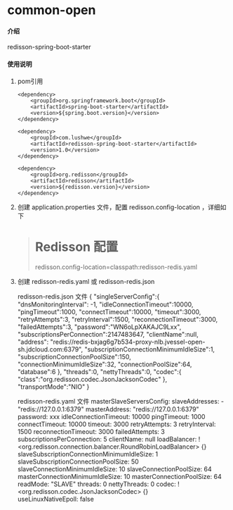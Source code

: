 # common-open

#### 介绍
redisson-spring-boot-starter

#### 使用说明

1.  pom引用

        <dependency>
            <groupId>org.springframework.boot</groupId>
            <artifactId>spring-boot-starter</artifactId>
            <version>${spring.boot.version}</version>
        </dependency>

        <dependency>
            <groupId>com.lushwe</groupId>
            <artifactId>redisson-spring-boot-starter</artifactId>
            <version>1.0</version>
        </dependency>

        <dependency>
            <groupId>org.redisson</groupId>
            <artifactId>redisson</artifactId>
            <version>${redisson.version}</version>
        </dependency>

2.  创建 application.properties 文件，配置 redisson.config-location ，详细如下
    > # Redisson 配置 
    > redisson.config-location=classpath:redisson-redis.yaml
3.  创建 redisson-redis.yaml 或 redisson-redis.json


    redisson-redis.json 文件
        {
            "singleServerConfig":{
                "dnsMonitoringInterval": -1,
                "idleConnectionTimeout":10000,
                "pingTimeout":1000,
                "connectTimeout":10000,
                "timeout":3000,
                "retryAttempts":3,
                "retryInterval":1500,
                "reconnectionTimeout":3000,
                "failedAttempts":3,
                "password":"WN6oLpXAKAJC9Lxx",
                "subscriptionsPerConnection":2147483647,
                "clientName":null,
                "address": "redis://redis-bxjag6g7b534-proxy-nlb.jvessel-open-sh.jdcloud.com:6379",
                "subscriptionConnectionMinimumIdleSize":1,
                "subscriptionConnectionPoolSize":150,
                "connectionMinimumIdleSize":32,
                "connectionPoolSize":64,
                "database":6
            },
            "threads":0,
            "nettyThreads":0,
            "codec":{
                "class":"org.redisson.codec.JsonJacksonCodec"
            },
            "transportMode":"NIO"
        }


    redisson-redis.yaml 文件
            masterSlaveServersConfig:
                slaveAddresses:
                    - "redis://127.0.0.1:6379"
                masterAddress: "redis://127.0.0.1:6379"
                password: xxx
                idleConnectionTimeout: 10000
                pingTimeout: 1000
                connectTimeout: 10000
                timeout: 3000
                retryAttempts: 3
                retryInterval: 1500
                reconnectionTimeout: 3000
                failedAttempts: 3
                subscriptionsPerConnection: 5
                clientName: null
                loadBalancer: !<org.redisson.connection.balancer.RoundRobinLoadBalancer> {}
                slaveSubscriptionConnectionMinimumIdleSize: 1
                slaveSubscriptionConnectionPoolSize: 50
                slaveConnectionMinimumIdleSize: 10
                slaveConnectionPoolSize: 64
                masterConnectionMinimumIdleSize: 10
                masterConnectionPoolSize: 64
                readMode: "SLAVE"
            threads: 0
            nettyThreads: 0
            codec: !<org.redisson.codec.JsonJacksonCodec> {}    
            useLinuxNativeEpoll: false

